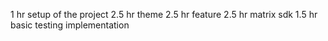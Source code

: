 1 hr setup of the project 
2.5 hr theme
2.5 hr feature 
2.5 hr matrix sdk 
1.5 hr basic testing implementation
